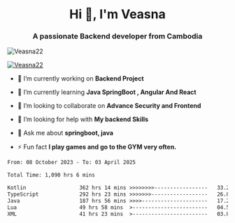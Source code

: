 <h1 align="center">Hi 👋, I'm Veasna</h1>
<h3 align="center">A passionate Backend developer from Cambodia</h3>

<p align="left"> <img src="https://komarev.com/ghpvc/?username=Veasna22&label=Profile%20views&color=0e75b6&style=flat" alt="Veasna22" /> </p>

<p align="left"> <a href="https://github.com/ryo-ma/github-profile-trophy"><img src="https://github-profile-trophy.vercel.app/?username=veasna22&theme=dracula" alt="Veasna22" /></a> </p>

- 🔭 I’m currently working on **Backend Project**

- 🌱 I’m currently learning **Java SpringBoot , Angular And React**

- 👯 I’m looking to collaborate on **Advance Security and Frontend**

- 🤝 I’m looking for help with **My backend Skills**

- 💬 Ask me about **springboot, java**

- ⚡ Fun fact **I play games and go to the GYM very often.**

<!--START_SECTION:waka-->

```txt
From: 08 October 2023 - To: 03 April 2025

Total Time: 1,090 hrs 6 mins

Kotlin                 362 hrs 14 mins >>>>>>>>-----------------   33.23 %
TypeScript             292 hrs 23 mins >>>>>>>------------------   26.82 %
Java                   187 hrs 56 mins >>>>---------------------   17.24 %
Lua                    49 hrs 58 mins  >------------------------   04.58 %
XML                    41 hrs 23 mins  >------------------------   03.80 %
```

<!--END_SECTION:waka-->
